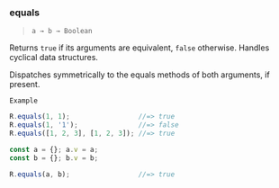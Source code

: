 ### equals

> ```a → b → Boolean```

Returns `true` if its arguments are equivalent, `false` otherwise. Handles cyclical data structures.

Dispatches symmetrically to the equals methods of both arguments, if present.

`Example`

```js
R.equals(1, 1);                 //=> true
R.equals(1, '1');               //=> false
R.equals([1, 2, 3], [1, 2, 3]); //=> true

const a = {}; a.v = a;
const b = {}; b.v = b;

R.equals(a, b);                 //=> true
```